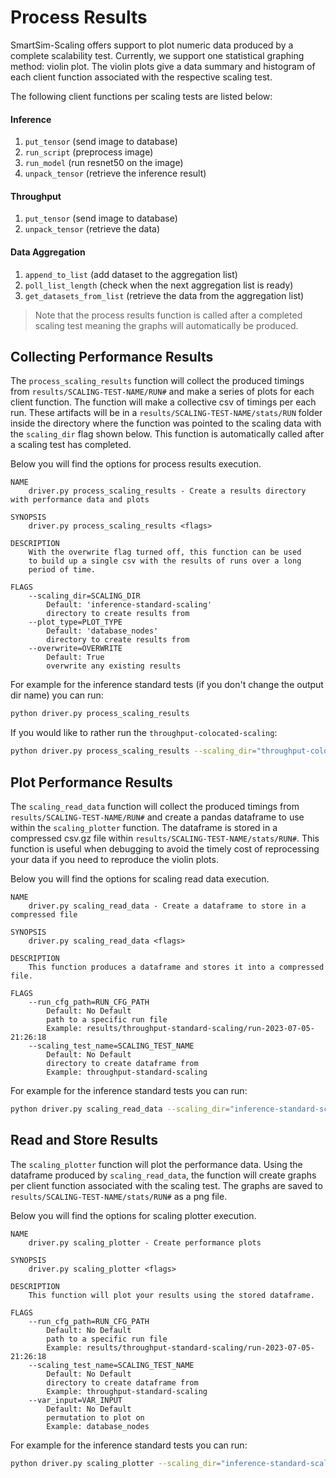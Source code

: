 # Process Results

SmartSim-Scaling offers support to plot numeric data produced by
a complete scalability test. Currently, we support one statistical graphing
method: violin plot. The violin plots give a data summary and histogram of
each client function associated with the respective scaling test.

The following client functions per scaling tests are listed below:

#### Inference
  1) ``put_tensor``     (send image to database)
  2) ``run_script``     (preprocess image)
  3) ``run_model``      (run resnet50 on the image)
  4) ``unpack_tensor``  (retrieve the inference result)


#### Throughput
  1) ``put_tensor``     (send image to database)
  2) ``unpack_tensor``  (retrieve the data)


#### Data Aggregation
  1) ``append_to_list`` (add dataset to the aggregation list)
  2) ``poll_list_length``         (check when the next aggregation list is ready)
  3) ``get_datasets_from_list``   (retrieve the data from the aggregation list)

> Note that the process results function is called after a completed scaling test
> meaning the graphs will automatically be produced.


## Collecting Performance Results

The ``process_scaling_results`` function will collect the produced timings 
from ``results/SCALING-TEST-NAME/RUN#`` and make a series of plots for each client function. 
The function will make a collective csv of timings per each run. These
artifacts will be in a ``results/SCALING-TEST-NAME/stats/RUN`` folder inside 
the directory where the function was pointed to the scaling data 
with the ``scaling_dir`` flag shown below. This function is 
automatically called after a scaling test has completed. 

Below you will find the options for process results execution.

```text
NAME
    driver.py process_scaling_results - Create a results directory with performance data and plots

SYNOPSIS
    driver.py process_scaling_results <flags>

DESCRIPTION
    With the overwrite flag turned off, this function can be used
    to build up a single csv with the results of runs over a long
    period of time.

FLAGS
    --scaling_dir=SCALING_DIR
        Default: 'inference-standard-scaling'
        directory to create results from
    --plot_type=PLOT_TYPE
        Default: 'database_nodes'
        directory to create results from
    --overwrite=OVERWRITE
        Default: True
        overwrite any existing results
```

For example for the inference standard tests (if you don't change the output dir name)
you can run:

```bash
python driver.py process_scaling_results
```

If you would like to rather run the `throughput-colocated-scaling`:

```bash
python driver.py process_scaling_results --scaling_dir="throughput-colocated-scaling"
```

## Plot Performance Results

The ``scaling_read_data`` function will collect the produced timings 
from ``results/SCALING-TEST-NAME/RUN#`` and create a pandas dataframe
to use within the ``scaling_plotter`` function. The dataframe is stored
in a compressed csv.gz file within ``results/SCALING-TEST-NAME/stats/RUN#``. 
This function is useful when debugging to avoid the timely cost
of reprocessing your data if you need to reproduce the violin plots.

Below you will find the options for scaling read data execution.

```text
NAME
    driver.py scaling_read_data - Create a dataframe to store in a compressed file

SYNOPSIS
    driver.py scaling_read_data <flags>

DESCRIPTION
    This function produces a dataframe and stores it into a compressed file.

FLAGS
    --run_cfg_path=RUN_CFG_PATH
        Default: No Default
        path to a specific run file 
        Example: results/throughput-standard-scaling/run-2023-07-05-21:26:18
    --scaling_test_name=SCALING_TEST_NAME
        Default: No Default
        directory to create dataframe from
        Example: throughput-standard-scaling
```

For example for the inference standard tests you can run:

```bash
python driver.py scaling_read_data --scaling_dir="inference-standard-scaling" --run_cfg_path="results/inference-standard-scaling/run-2023-07-05-21:26:18"
```

## Read and Store Results

The ``scaling_plotter`` function will plot the performance data. Using the 
dataframe produced by ``scaling_read_data``, the function will create
graphs per client function associated with the scaling test. The graphs are
saved to ``results/SCALING-TEST-NAME/stats/RUN#`` as a png file.

Below you will find the options for scaling plotter execution.

```text
NAME
    driver.py scaling_plotter - Create performance plots

SYNOPSIS
    driver.py scaling_plotter <flags>

DESCRIPTION
    This function will plot your results using the stored dataframe.

FLAGS
    --run_cfg_path=RUN_CFG_PATH
        Default: No Default
        path to a specific run file 
        Example: results/throughput-standard-scaling/run-2023-07-05-21:26:18
    --scaling_test_name=SCALING_TEST_NAME
        Default: No Default
        directory to create dataframe from
        Example: throughput-standard-scaling
    --var_input=VAR_INPUT
        Default: No Default
        permutation to plot on
        Example: database_nodes
```

For example for the inference standard tests you can run:

```bash
python driver.py scaling_plotter --scaling_dir="inference-standard-scaling" --run_cfg_path="results/inference-standard-scaling/run-2023-07-05-21:26:18" --var_input="database_nodes"
```